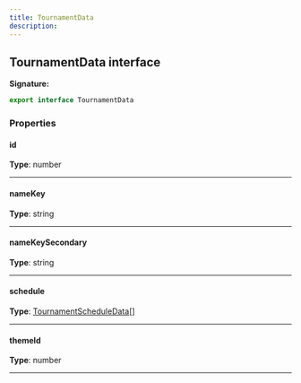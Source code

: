 ```yaml
---
title: TournamentData
description: 
---
```


## TournamentData interface



**Signature:**

```ts
export interface TournamentData 
```

### Properties

#### id



**Type**: number

---

#### nameKey



**Type**: string

---

#### nameKeySecondary



**Type**: string

---

#### schedule



**Type**: [TournamentScheduleData](/shieldbow/api/TournamentScheduleData.md)[]

---

#### themeId



**Type**: number

---

